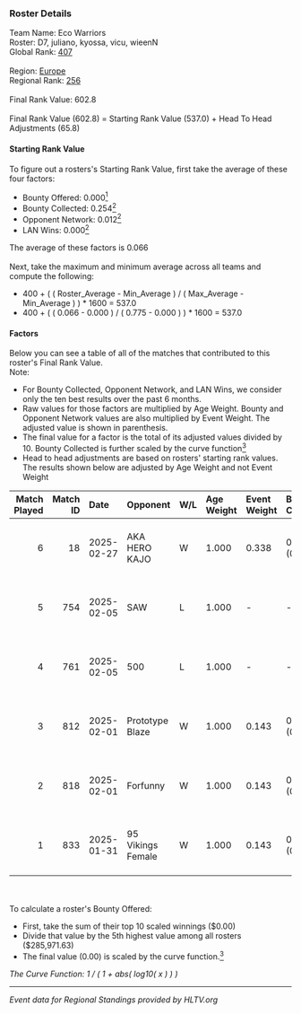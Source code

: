 ### Roster Details<br />
Team Name: Eco Warriors<br />
Roster: D7, juliano, kyossa, vicu, wieenN<br />
Global Rank: [407](../../standings_global_2025_02_28.md)<br />
<br />
Region: [Europe]( ../../standings_europe_2025_02_28.md)<br />
Regional Rank: [256]( ../../standings_europe_2025_02_28.md)<br />
<br />
Final Rank Value:  602.8<br />
<br />
Final Rank Value (602.8) = Starting Rank Value (537.0) + Head To Head Adjustments (65.8)<br />

#### Starting Rank Value<br />
To figure out a rosters's Starting Rank Value, first take the average of these four factors:<br />
- Bounty Offered: 0.000[<sup>1</sup>](#table2)
- Bounty Collected: 0.254[<sup>2</sup>](#table1)
- Opponent Network: 0.012[<sup>2</sup>](#table1)
- LAN Wins: 0.000[<sup>2</sup>](#table1)

The average of these factors is 0.066<br />
<br />
Next, take the maximum and minimum average across all teams and compute the following:<br />
- 400 + ( ( Roster_Average - Min_Average ) / ( Max_Average - Min_Average ) ) * 1600 = 537.0
- 400 + ( ( 0.066 - 0.000 ) / ( 0.775 - 0.000 ) ) * 1600 = 537.0


#### Factors<br />
Below you can see a table of all of the matches that contributed to this roster's Final Rank Value.<br />
Note:<br />

- For Bounty Collected, Opponent Network, and LAN Wins, we consider only the ten best results over the past 6 months.
- Raw values for those factors are multiplied by Age Weight. Bounty and Opponent Network values are also multiplied by Event Weight. The adjusted value is shown in parenthesis.
- The final value for a factor is the total of its adjusted values divided by 10. Bounty Collected is further scaled by the curve function[<sup>3</sup>](#curveFunction)
- Head to head adjustments are based on rosters' starting rank values. The results shown below are adjusted by Age Weight and not Event Weight
<span id="table1"></span><br />


| Match Played | Match ID | Date       | Opponent          | W/L | Age Weight | Event Weight | Bounty Collected | Opponent Network | LAN Wins  | H2H Adj. | Roster                             |
| -: | -: | :- | :- | :- | :- | :- | :- | :- | :- | -: | :- |
|            6 |       18 | 2025-02-27 | AKA HERO KAJO     | W   | 1.000      | 0.338        | 0.005 (0.002)    | 0.219 (0.074)    | 0 (0.000) |    21.88 | D7, juliano, kyossa, vicu, wieenN  |
|            5 |      754 | 2025-02-05 | SAW               | L   | 1.000      | -            | -                | -                | -         |    -0.47 | Angelka, D7, juliano, kyossa, vicu |
|            4 |      761 | 2025-02-05 | 500               | L   | 1.000      | -            | -                | -                | -         |    -2.48 | Angelka, D7, juliano, kyossa, vicu |
|            3 |      812 | 2025-02-01 | Prototype Blaze   | W   | 1.000      | 0.143        | 0.069 (0.010)    | 0.245 (0.035)    | 0 (0.000) |    27.43 | D7, juliano, kyossa, vicu, wieenN  |
|            2 |      818 | 2025-02-01 | Forfunny          | W   | 1.000      | 0.143        | 0.000 (0.000)    | 0.050 (0.007)    | 0 (0.000) |     9.82 | D7, juliano, kyossa, vicu, wieenN  |
|            1 |      833 | 2025-01-31 | 95 Vikings Female | W   | 1.000      | 0.143        | 0.000 (0.000)    | 0.000 (0.000)    | 0 (0.000) |     9.62 | D7, juliano, kyossa, vicu, wieenN  |

<br />
<span id="table2"></span><br />
To calculate a roster's Bounty Offered:<br />

- First, take the sum of their top 10 scaled winnings ($0.00)
- Divide that value by the 5th highest value among all rosters ($285,971.63)
- The final value (0.00) is scaled by the curve function.[<sup>3</sup>](#curveFunction)

<span id="curveFunction"></span>_The Curve Function: 1 / ( 1 + abs( log10( x ) ) )_<br />

---
_Event data for Regional Standings provided by HLTV.org_<br />
